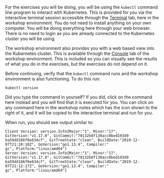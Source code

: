 For the exercises you will be doing, you will be using the `kubectl` command line program to interact with Kubernetes. This is provided for you via the interactive terminal session accessible through the [Terminal](%terminal_url%) tab, here in the workshop environment. You do not need to install anything on your own computer. You will be doing everything here through your web browser. There is no need to login as you are already connected to the Kubernetes cluster you will be using.

The workshop environment also provides you with a web based view into the Kubernetes cluster. This is available through the [Console](%console_url%) tab of the workshop environment. This is included so you can visually see the results of what you do in the exercises, but the exercises do not depend on it.

Before continuing, verify that the `kubectl` command runs and the workshop environment is also functioning. To do this run:

```execute
kubectl version
```

Did you type the command in yourself? If you did, click on the command here instead and you will find that it is executed for you. You can click on any command here in the workshop notes which has the <span class="fas fa-play-circle"></span> icon shown to the right of it, and it will be copied to the interactive terminal and run for you.

When run, you should see output similar to:

```
Client Version: version.Info{Major:"1", Minor:"17", GitVersion:"v1.17.0", GitCommit:"70132b0f130acc0bed193d9
ba59dd186f0e634cf", GitTreeState:"clean", BuildDate:"2019-12-07T21:20:10Z", GoVersion:"go1.13.4", Compiler:"
gc", Platform:"linux/amd64"}
Server Version: version.Info{Major:"1", Minor:"17", GitVersion:"v1.17.0", GitCommit:"70132b0f130acc0bed193d9
ba59dd186f0e634cf", GitTreeState:"clean", BuildDate:"2019-12-07T21:12:17Z", GoVersion:"go1.13.4", Compiler:"
gc", Platform:"linux/amd64"}
```
